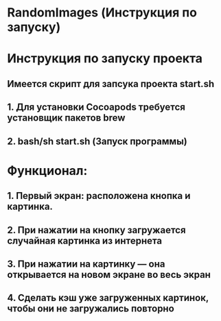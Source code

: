 # RandomImages (Инструкция по запуску)

# Инструкция по запуску проекта
## Имеется скрипт для запсука проекта start.sh
## 1. Для установки Cocoapods требуется установщик пакетов brew
## 2. bash/sh start.sh (Запуск программы)

# Функционал:
## 1. Первый экран: расположена кнопка и картинка.
## 2. При нажатии на кнопку загружается случайная картинка из интернета
## 3. При нажатии на картинку — она открывается на новом экране во весь экран
## 4. Сделать кэш уже загруженных картинок, чтобы они не загружались повторно

